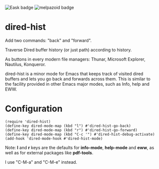 ![Eask badge](https://github.com/Anoncheg1/dired-hist/actions/workflows/test.yml/badge.svg?event=release)
![melpazoid badge](https://github.com/Anoncheg1/dired-hist/actions/workflows/melpazoid.yml/badge.svg)

# dired-hist

Add two commands: "back" and "forward".

Traverse Dired buffer history (or just path) according to history.

As buttons in every modern file managers: Thunar, Microsoft Explorer, Nautilus, Konqueror.

dired-hist is a minor mode for Emacs that keeps track of visited dired buffers and lets you go back and forwards across them. This is similar to the facility provided in other Emacs major modes, such as Info, help and EWW.

# Configuration

``` elisp
(require 'dired-hist)
(define-key dired-mode-map (kbd "l") #'dired-hist-go-back)
(define-key dired-mode-map (kbd "r") #'dired-hist-go-forward)
(define-key dired-mode-map (kbd "C-c '") #'dired-hist-debug-activate)
(add-hook 'dired-mode-hook #'dired-hist-mode)
```
Note: **l** and **r** keys are the defaults for **info-mode**, **help-mode** and **eww**, as well as for external packages like **pdf-tools**.

I use "C-M-a" and "C-M-e" instead.
